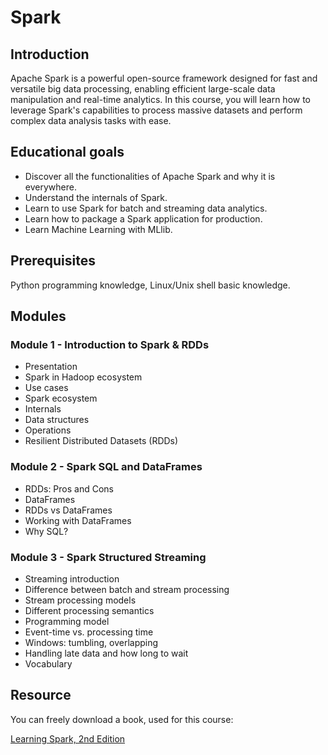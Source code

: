 
# Spark

## Introduction

Apache Spark is a powerful open-source framework designed for fast and  versatile big data processing, enabling efficient large-scale data  manipulation and real-time analytics. In this course, you will learn how to leverage Spark's capabilities to process massive datasets and  perform complex data analysis tasks with ease.

## Educational goals

* Discover all the functionalities of Apache Spark and why it is everywhere.
* Understand the internals of Spark.
* Learn to use Spark for batch and streaming data analytics.
* Learn how to package a Spark application for production.
* Learn Machine Learning with MLlib.

## Prerequisites

Python programming knowledge, Linux/Unix shell basic knowledge.

## Modules

### Module 1  - Introduction to Spark & RDDs

- Presentation
- Spark in Hadoop ecosystem
- Use cases
- Spark ecosystem
- Internals
- Data structures
- Operations
- Resilient Distributed Datasets (RDDs)

### Module 2  - Spark SQL and DataFrames

- RDDs: Pros and Cons
- DataFrames
- RDDs vs DataFrames
- Working with DataFrames
- Why SQL?

### Module 3  - Spark Structured Streaming

- Streaming introduction
- Difference between batch and stream processing
- Stream processing models
- Different processing semantics
- Programming model
- Event-time vs. processing time
- Windows: tumbling, overlapping
- Handling late data and how long to wait
- Vocabulary

## Resource

You can freely download a book, used for this course:

[Learning Spark, 2nd Edition](https://pages.databricks.com/rs/094-YMS-629/images/LearningSpark2.0.pdf)
